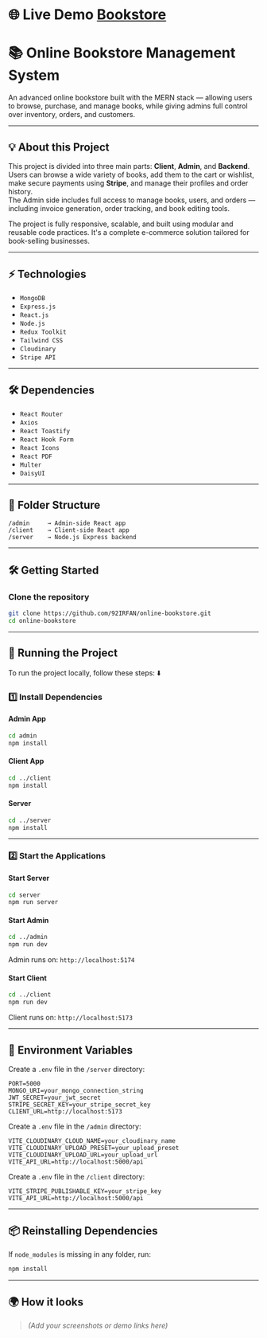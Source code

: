 # 🌐 Live Demo [Bookstore](https://bms-client-alpha.vercel.app)

# 📚 Online Bookstore Management System

An advanced online bookstore built with the MERN stack — allowing users to browse, purchase, and manage books, while giving admins full control over inventory, orders, and customers.

---

## 💡 About this Project

This project is divided into three main parts: **Client**, **Admin**, and **Backend**.  
Users can browse a wide variety of books, add them to the cart or wishlist, make secure payments using **Stripe**, and manage their profiles and order history.  
The Admin side includes full access to manage books, users, and orders — including invoice generation, order tracking, and book editing tools.

The project is fully responsive, scalable, and built using modular and reusable code practices. It's a complete e-commerce solution tailored for book-selling businesses.

---

## ⚡ Technologies

- `MongoDB`
- `Express.js`
- `React.js`
- `Node.js`
- `Redux Toolkit`
- `Tailwind CSS`
- `Cloudinary`
- `Stripe API`

---

## 🛠 Dependencies

- `React Router`
- `Axios`
- `React Toastify`
- `React Hook Form`
- `React Icons`
- `React PDF`
- `Multer`
- `DaisyUI`

---

## 📂 Folder Structure

```
/admin     → Admin-side React app
/client    → Client-side React app
/server    → Node.js Express backend
```

---

## 🛠️ Getting Started

### Clone the repository

```bash
git clone https://github.com/92IRFAN/online-bookstore.git
cd online-bookstore
```

---

## 🚦 Running the Project

To run the project locally, follow these steps: ⬇️

### 1️⃣ Install Dependencies

#### Admin App

```bash
cd admin
npm install
```

#### Client App

```bash
cd ../client
npm install
```

#### Server

```bash
cd ../server
npm install
```

---

### 2️⃣ Start the Applications

#### Start Server

```bash
cd server
npm run server
```

#### Start Admin

```bash
cd ../admin
npm run dev
```
Admin runs on: `http://localhost:5174`

#### Start Client

```bash
cd ../client
npm run dev
```
Client runs on: `http://localhost:5173`

---

## 🔐 Environment Variables

Create a `.env` file in the `/server` directory:

```env
PORT=5000
MONGO_URI=your_mongo_connection_string
JWT_SECRET=your_jwt_secret
STRIPE_SECRET_KEY=your_stripe_secret_key
CLIENT_URL=http://localhost:5173
```

Create a `.env` file in the `/admin` directory:

```env
VITE_CLOUDINARY_CLOUD_NAME=your_cloudinary_name
VITE_CLOUDINARY_UPLOAD_PRESET=your_upload_preset
VITE_CLOUDINARY_UPLOAD_URL=your_upload_url
VITE_API_URL=http://localhost:5000/api
```

Create a `.env` file in the `/client` directory:

```env
VITE_STRIPE_PUBLISHABLE_KEY=your_stripe_key
VITE_API_URL=http://localhost:5000/api
```

---

## 📦 Reinstalling Dependencies

If `node_modules` is missing in any folder, run:

```bash
npm install
```

---

## 🌍 How it looks

> *(Add your screenshots or demo links here)*

